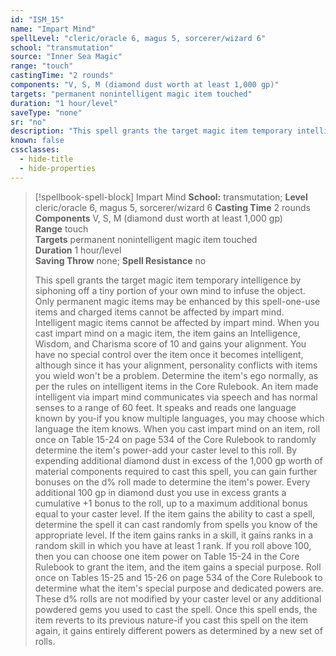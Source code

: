 ```yaml
---
id: "ISM_15"
name: "Impart Mind"
spellLevel: "cleric/oracle 6, magus 5, sorcerer/wizard 6"
school: "transmutation"
source: "Inner Sea Magic"
range: "touch"
castingTime: "2 rounds"
components: "V, S, M (diamond dust worth at least 1,000 gp)"
targets: "permanent nonintelligent magic item touched"
duration: "1 hour/level"
saveType: "none"
sr: "no"
description: "This spell grants the target magic item temporary intelligence by siphoning off a tiny portion of your own mind to infuse the object. Only permanent magic items may be enhanced by this spell-one-use items and charged items cannot be affected by impart mind. Intelligent magic items cannot be affected by impart mind.  When you cast impart mind on a magic item, the item gains an Intelligence, Wisdom, and Charisma score of 10 and gains your alignment. You have no special control over the item once it becomes intelligent, although since it has your alignment, personality conflicts with items you wield won't be a problem. Determine the item's ego normally, as per the rules on intelligent items in the Core Rulebook.  An item made intelligent via impart mind communicates via speech and has normal senses to a range of 60 feet. It speaks and reads one language known by you-if you know multiple languages, you may choose which language the item knows.  When you cast impart mind on an item, roll once on Table 15-24 on page 534 of the Core Rulebook to randomly determine the item's power-add your caster level to this roll. By expending additional diamond dust in excess of the 1,000 gp worth of material components required to cast this spell, you can gain further bonuses on the d% roll made to determine the item's power. Every additional 100 gp in diamond dust you use in excess grants a cumulative +1 bonus to the roll, up to a maximum additional bonus equal to your caster level. If the item gains the ability to cast a spell, determine the spell it can cast randomly from spells you know of the appropriate level. If the item gains ranks in a skill, it gains ranks in a random skill in which you have at least 1 rank.  If you roll above 100, then you can choose one item power on Table 15-24 in the Core Rulebook to grant the item, and the item gains a special purpose. Roll once on Tables 15-25 and 15-26 on page 534 of the Core Rulebook to determine what the item's special purpose and dedicated powers are. These d% rolls are not modified by your caster level or any additional powdered gems you used to cast the spell.  Once this spell ends, the item reverts to its previous nature-if you cast this spell on the item again, it gains entirely different powers as determined by a new set of rolls."
known: false
cssclasses:
  - hide-title
  - hide-properties
---
```


> [!spellbook-spell-block] Impart Mind
> **School:** transmutation; **Level** cleric/oracle 6, magus 5, sorcerer/wizard 6
> **Casting Time** 2 rounds  
> **Components** V, S, M (diamond dust worth at least 1,000 gp)  
> **Range** touch  
> **Targets** permanent nonintelligent magic item touched  
> **Duration** 1 hour/level  
> **Saving Throw** none; **Spell Resistance** no
> 
> This spell grants the target magic item temporary intelligence by siphoning off a tiny portion of your own mind to infuse the object. Only permanent magic items may be enhanced by this spell-one-use items and charged items cannot be affected by impart mind. Intelligent magic items cannot be affected by impart mind.  When you cast impart mind on a magic item, the item gains an Intelligence, Wisdom, and Charisma score of 10 and gains your alignment. You have no special control over the item once it becomes intelligent, although since it has your alignment, personality conflicts with items you wield won't be a problem. Determine the item's ego normally, as per the rules on intelligent items in the Core Rulebook.  An item made intelligent via impart mind communicates via speech and has normal senses to a range of 60 feet. It speaks and reads one language known by you-if you know multiple languages, you may choose which language the item knows.  When you cast impart mind on an item, roll once on Table 15-24 on page 534 of the Core Rulebook to randomly determine the item's power-add your caster level to this roll. By expending additional diamond dust in excess of the 1,000 gp worth of material components required to cast this spell, you can gain further bonuses on the d% roll made to determine the item's power. Every additional 100 gp in diamond dust you use in excess grants a cumulative +1 bonus to the roll, up to a maximum additional bonus equal to your caster level. If the item gains the ability to cast a spell, determine the spell it can cast randomly from spells you know of the appropriate level. If the item gains ranks in a skill, it gains ranks in a random skill in which you have at least 1 rank.  If you roll above 100, then you can choose one item power on Table 15-24 in the Core Rulebook to grant the item, and the item gains a special purpose. Roll once on Tables 15-25 and 15-26 on page 534 of the Core Rulebook to determine what the item's special purpose and dedicated powers are. These d% rolls are not modified by your caster level or any additional powdered gems you used to cast the spell.  Once this spell ends, the item reverts to its previous nature-if you cast this spell on the item again, it gains entirely different powers as determined by a new set of rolls.